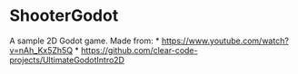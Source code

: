 # ShooterGodot

A sample 2D Godot game. Made from:
	* https://www.youtube.com/watch?v=nAh_Kx5Zh5Q
	* https://github.com/clear-code-projects/UltimateGodotIntro2D
